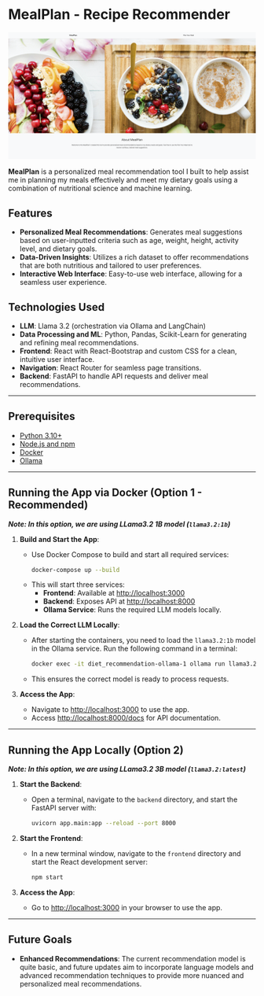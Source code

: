 # MealPlan - Recipe Recommender

[![MealPlan Demo](assets/banner.jpg)](assets/MealPlanDemo.mp4)

**MealPlan** is a personalized meal recommendation tool I built to help assist me in planning my meals effectively and meet my dietary goals using a combination of nutritional science and machine learning.

## Features

- **Personalized Meal Recommendations**: Generates meal suggestions based on user-inputted criteria such as age, weight, height, activity level, and dietary goals.
- **Data-Driven Insights**: Utilizes a rich dataset to offer recommendations that are both nutritious and tailored to user preferences.
- **Interactive Web Interface**: Easy-to-use web interface, allowing for a seamless user experience.

## Technologies Used

- **LLM**: Llama 3.2 (orchestration via Ollama and LangChain)
- **Data Processing and ML**: Python, Pandas, Scikit-Learn for generating and refining meal recommendations.
- **Frontend**: React with React-Bootstrap and custom CSS for a clean, intuitive user interface.
- **Navigation**: React Router for seamless page transitions.
- **Backend**: FastAPI to handle API requests and deliver meal recommendations.

---

## Prerequisites

- [Python 3.10+](https://www.python.org/downloads/)
- [Node.js and npm](https://nodejs.org/)
- [Docker](https://www.docker.com/)
- [Ollama](https://ollama.com/)
---

## Running the App via Docker (Option 1 - Recommended)

***Note: In this option, we are using LLama3.2 1B model (`llama3.2:1b`)***

1. **Build and Start the App**:
   - Use Docker Compose to build and start all required services:
     ```bash
     docker-compose up --build
     ```
   - This will start three services:
     - **Frontend**: Available at [http://localhost:3000](http://localhost:3000)
     - **Backend**: Exposes API at [http://localhost:8000](http://localhost:8000)
     - **Ollama Service**: Runs the required LLM models locally.

2. **Load the Correct LLM Locally**:
   - After starting the containers, you need to load the `llama3.2:1b` model in the Ollama service. Run the following command in a terminal:
     ```bash
     docker exec -it diet_recommendation-ollama-1 ollama run llama3.2:1b
     ```
   - This ensures the correct model is ready to process requests.

3. **Access the App**:
   - Navigate to [http://localhost:3000](http://localhost:3000) to use the app.
   - Access [http://localhost:8000/docs](http://localhost:8000/docs) for API documentation.

---

## Running the App Locally (Option 2)

***Note: In this option, we are using LLama3.2 3B model (`llama3.2:latest`)***

1. **Start the Backend**:
   - Open a terminal, navigate to the `backend` directory, and start the FastAPI server with:
     ```bash
     uvicorn app.main:app --reload --port 8000
     ```

2. **Start the Frontend**:
   - In a new terminal window, navigate to the `frontend` directory and start the React development server:
     ```bash
     npm start
     ```

3. **Access the App**:
   - Go to [http://localhost:3000](http://localhost:3000) in your browser to use the app.

---

## Future Goals

- **Enhanced Recommendations**: The current recommendation model is quite basic, and future updates aim to incorporate language models and advanced recommendation techniques to provide more nuanced and personalized meal recommendations.
